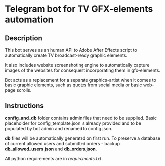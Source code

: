 # Telegram bot for TV GFX-elements automation

## Description

This bot serves as an human API to Adobe After Effects script to automatically create TV broadcast-ready graphic elements.

It also includes website screenshoting engine to automatically capture images of the websites for consequent incorporating them in gfx-elements.

Bot acts as a replacement for a separate graphics-artist when it comes to basic graphic elements, such as quotes from social media or basic web-page scrolls.

## Instructions

**config_and_db** folder contains admin files that need to be supplied. Basic placeholder for config_template.json is already provided and to be populated by bot admin and renamed to config.json.

**db** files will be automatically generated on first run. To preserve a database of current allowed users and submitted orders - backup **db_allowed_users.json** and **db_orders.json**.

All python requirements are in *requirements.txt*.
